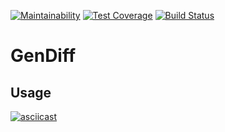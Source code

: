 [![Maintainability](https://api.codeclimate.com/v1/badges/38c8fa3e75e4272e2b8d/maintainability)](https://codeclimate.com/github/grom194/frontend-project-lvl2/maintainability)
[![Test Coverage](https://api.codeclimate.com/v1/badges/38c8fa3e75e4272e2b8d/test_coverage)](https://codeclimate.com/github/grom194/frontend-project-lvl2/test_coverage)
[![Build Status](https://travis-ci.org/grom194/frontend-project-lvl2.svg?branch=master)](https://travis-ci.org/grom194/frontend-project-lvl2)

# GenDiff

## Usage

[![asciicast](https://asciinema.org/a/SDs5SjDecG574UIBm6Pojoyad.svg)](https://asciinema.org/a/SDs5SjDecG574UIBm6Pojoyad)
